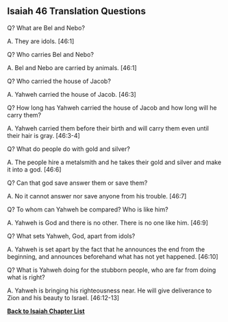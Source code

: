 ## Isaiah 46 Translation Questions ##

Q? What are Bel and Nebo?

A. They are idols. [46:1]

Q? Who carries Bel and Nebo?

A. Bel and Nebo are carried by animals. [46:1]

Q? Who carried the house of Jacob?

A. Yahweh carried the house of Jacob. [46:3]

Q? How long has Yahweh carried the house of Jacob and how long will he carry them?

A. Yahweh carried them before their birth and will carry them even until their hair is gray. [46:3-4]

Q? What do people do with gold and silver?

A. The people hire a metalsmith and he takes their gold and silver and make it into a god. [46:6]

Q? Can that god save answer them or save them?

A. No it cannot answer nor save anyone from his trouble. [46:7]

Q? To whom can Yahweh be compared? Who is like him?

A. Yahweh is God and there is no other. There is no one like him. [46:9]

Q? What sets Yahweh, God, apart from idols?

A. Yahweh is set apart by the fact that he announces the end from the beginning, and announces beforehand what has not yet happened. [46:10]

Q? What is Yahweh doing for the stubborn people, who are far from doing what is right?

A. Yahweh is bringing his righteousness near. He will give deliverance to Zion and his beauty to Israel. [46:12-13]

__[Back to Isaiah Chapter List](./)__

